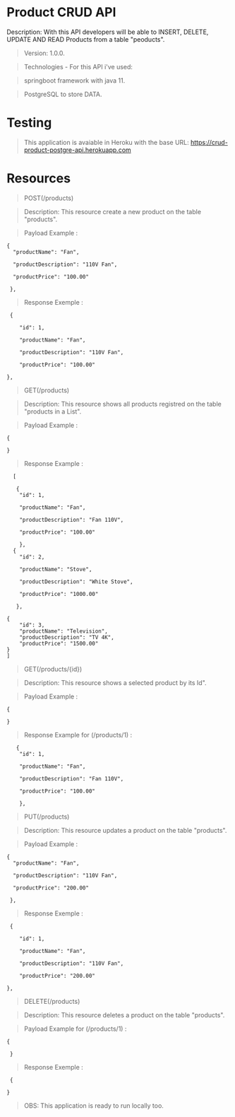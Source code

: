 # Product CRUD API
Description: With this API developers will be able to INSERT, DELETE, UPDATE AND READ Products from a table "peoducts".
>Version: 1.0.0.

>Technologies - For this API i've used: 

>springboot framework with java 11.

>PostgreSQL to store DATA. 

# Testing
>This application is avaiable in Heroku with the base URL: https://crud-product-postgre-api.herokuapp.com

# Resources
> POST(/products)

>Description: This resource create a new product on the table "products".

> Payload Example :

    {
      "productName": "Fan",

      "productDescription": "110V Fan",

      "productPrice": "100.00"
 
     },

> Response Exemple :

     {
    
        "id": 1,
        
        "productName": "Fan",
        
        "productDescription": "110V Fan",
        
        "productPrice": "100.00"
        
    },

> GET(/products)

>Description: This resource shows all products registred on the table "products in a List".

> Payload Example :

    {

    }

> Response Example :

      [
    
       {
        "id": 1,
        
        "productName": "Fan",
        
        "productDescription": "Fan 110V",
        
        "productPrice": "100.00"
        
        },
      {
        "id": 2,
        
        "productName": "Stove",
        
        "productDescription": "White Stove",
        
        "productPrice": "1000.00"
        
       },
      
    {
        "id": 3,
        "productName": "Television",
        "productDescription": "TV 4K",
        "productPrice": "1500.00"
    }
    ]
    
> GET(/products/{id})

>Description: This resource shows a selected product by its Id".

> Payload Example :

    {

    }

> Response Example for (/products/1) :

       {
        "id": 1,
        
        "productName": "Fan",
        
        "productDescription": "Fan 110V",
        
        "productPrice": "100.00"
        
        },
        
 > PUT(/products)

>Description: This resource updates a product on the table "products".

> Payload Example :

    {
      "productName": "Fan",

      "productDescription": "110V Fan",

      "productPrice": "200.00"
 
     },

> Response Exemple :

     {
    
        "id": 1,
        
        "productName": "Fan",
        
        "productDescription": "110V Fan",
        
        "productPrice": "200.00"
        
    },
    
> DELETE(/products)

>Description: This resource deletes a product on the table "products".

> Payload Example for (/products/1) :

    {
 
     }

> Response Exemple :

     {

    }

>OBS: This application is ready to run locally too.
